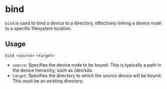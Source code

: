 # bind

`bind` is used to bind a device to a directory, effectively linking a device node to a specific filesystem location.

## Usage

```console
bind <source> <target>
```

- `source`: Specifies the device node to be bound. This is typically a path in the device hierarchy, such as /dev/sda.
- `target`: Specifies the directory to which the source device will be bound. This must be an existing directory.
